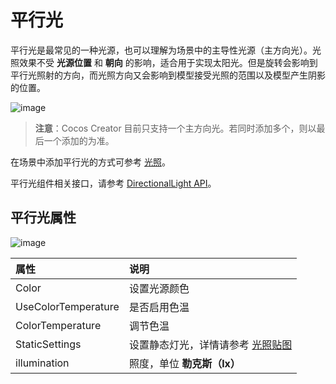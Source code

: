 # 平行光

平行光是最常见的一种光源，也可以理解为场景中的主导性光源（主方向光）。光照效果不受 **光源位置** 和 **朝向** 的影响，适合用于实现太阳光。但是旋转会影响到平行光照射的方向，而光照方向又会影响到模型接受光照的范围以及模型产生阴影的位置。

![image](dirlights/dir-light.jpg)

> **注意**：Cocos Creator 目前只支持一个主方向光。若同时添加多个，则以最后一个添加的为准。

在场景中添加平行光的方式可参考 [光照](../light.md)。

平行光组件相关接口，请参考 [DirectionalLight API](__APIDOC__/zh/#/docs/3.3/zh/component-light/Class/DirectionalLight)。

## 平行光属性

![image](dirlights/dir-light-prop.png)

| 属性 | 说明 |
| :------ | :-- |
| Color | 设置光源颜色 |
| UseColorTemperature | 是否启用色温 |
| ColorTemperature | 调节色温 |
| StaticSettings | 设置静态灯光，详情请参考 [光照贴图](./lightmap.md) |
| illumination | 照度，单位 **勒克斯（lx）** |
